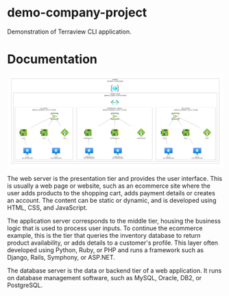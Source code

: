 # demo-company-project

Demonstration of Terraview CLI application.


# Documentation

![Cloud Architecture diagram](diagram_9834475852.png)

The web server is the presentation tier and provides the user interface. This is usually a web page or website, such as an ecommerce site where the user adds products to the shopping cart, adds payment details or creates an account. The content can be static or dynamic, and is developed using HTML, CSS, and JavaScript.

The application server corresponds to the middle tier, housing the business logic that is used to process user inputs. To continue the ecommerce example, this is the tier that queries the inventory database to return product availability, or adds details to a customer's profile. This layer often developed using Python, Ruby, or PHP and runs a framework such as Django, Rails, Symphony, or ASP.NET.

The database server is the data or backend tier of a web application. It runs on database management software, such as MySQL, Oracle, DB2, or PostgreSQL.